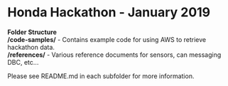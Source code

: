 # Honda Hackathon - January 2019 <br>
**Folder Structure** <br>
**/code-samples/** - Contains example code for using AWS to retrieve hackathon data. <br>
**/references/** - Various reference documents for sensors, can messaging DBC, etc... <br>

Please see README.md in each subfolder for more information.
